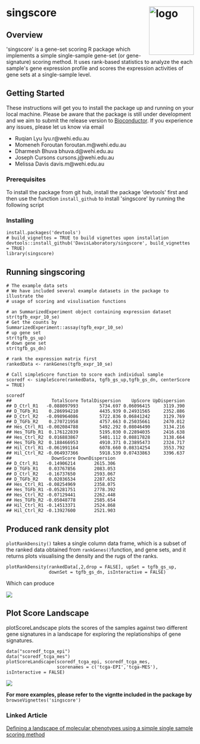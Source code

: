 # singscore <img src="singscore_sticker.png" align="right"  height="130" width="120" alt="logo"/>

## Overview

'singscore' is a gene-set scoring R package which implements a simple single-sample gene-set (or gene-signature) scoring method. It uses rank-based statistics to analyze the each sample's gene expression profile and scores the expression activities of gene sets at a single-sample level.


## Getting Started

These instructions will get you to install the package up and running on your local machine. Please be aware that the package is still under development and we aim to submit the release version to [Bioconductor](https://www.bioconductor.org). If you experience any issues, please let us know via email 
<ul>
 <li> Ruqian Lyu lyu.r@wehi.edu.au </li>
 <li> Momeneh Foroutan foroutan.m@wehi.edu.au</li> 
 <li> Dharmesh Bhuva bhuva.d@wehi.edu.au </li>
 <li> Joseph Cursons cursons.j@wehi.edu.au</li>
 <li> Melissa Davis davis.m@wehi.edu.au</li>
</ul>

### Prerequisites
To install the package from git hub, install the package 'devtools' first and then use the function `install_github` to install 'singscore' by running the following script


### Installing

```
install.packages('devtools')
# build_vignettes = TRUE to build vignettes upon installation
devtools::install_github('DavisLaboratory/singscore', build_vignettes = TRUE)
library(singscore)
```


## Running singscoring

```
# The example data sets
# We have included several example datasets in the package to illustrate the 
# usage of scoring and visulisation functions

# an SummarizedExperiment object containing expression dataset 
str(tgfb_expr_10_se)
# Get the counts by 
SummarizedExperiment::assay(tgfb_expr_10_se)
# up gene set
str(tgfb_gs_up)
# down gene set
str(tgfb_gs_dn)

# rank the expression matrix first
rankedData <- rankGenes(tgfb_expr_10_se)

# Call simpleScore function to score each individual sample
scoredf <- simpleScore(rankedData, tgfb_gs_up,tgfb_gs_dn, centerScore = TRUE)

scoredf
##               TotalScore TotalDispersion    UpScore UpDispersion
## D_Ctrl_R1   -0.088097993        5734.697 0.06096415     3119.390
## D_TGFb_R1    0.286994210        4435.939 0.24931565     2352.886
## D_Ctrl_R2   -0.098964086        5722.836 0.06841242     3129.769
## D_TGFb_R2    0.270721958        4757.663 0.25035661     2470.012
## Hes_Ctrl_R1 -0.002084788        5492.292 0.08046490     3134.216
## Hes_TGFb_R1  0.176122839        5195.030 0.22894035     2416.638
## Hes_Ctrl_R2  0.016883867        5401.112 0.08817828     3138.664
## Hes_TGFb_R2  0.188466953        4910.371 0.23895473     2324.717
## Hil_Ctrl_R1 -0.061991164        6078.660 0.08314254     3553.792
## Hil_Ctrl_R2 -0.064937366        5918.539 0.07433863     3396.637
##               DownScore DownDispersion
## D_Ctrl_R1   -0.14906214       2615.306
## D_TGFb_R1    0.03767856       2083.053
## D_Ctrl_R2   -0.16737650       2593.067
## D_TGFb_R2    0.02036534       2287.652
## Hes_Ctrl_R1 -0.08254969       2358.075
## Hes_TGFb_R1 -0.05281751       2778.392
## Hes_Ctrl_R2 -0.07129441       2262.448
## Hes_TGFb_R2 -0.05048778       2585.654
## Hil_Ctrl_R1 -0.14513371       2524.868
## Hil_Ctrl_R2 -0.13927600       2521.903

```



## Produced rank density plot
`plotRankDensity()` takes a single column data frame, which is a subset of the ranked data obtained from `rankGenes()`function, and gene sets, and it returns plots visualising the density and the rugs of the ranks.
```
plotRankDensity(rankedData[,2,drop = FALSE], upSet = tgfb_gs_up, 
                downSet = tgfb_gs_dn, isInteractive = FALSE)

```
Which can produce 

![](https://user-images.githubusercontent.com/12887308/37870731-5583c39e-3028-11e8-9ddb-5d197c05d55a.png)

## Plot Score Landscape

plotScoreLandscape plots the scores of the samples against two different gene signatures in a landscape for exploring the replationships of gene signatures.

```
data("scoredf_tcga_epi")
data("scoredf_tcga_mes")
plotScoreLandscape(scoredf_tcga_epi, scoredf_tcga_mes, 
                   scorenames = c('tcga-EPI','tcga-MES'), isInteractive = FALSE)

```
![](https://user-images.githubusercontent.com/12887308/37870753-d12692ba-3028-11e8-9aaf-37bceef5722b.png)

**For more examples, please refer to the vigntte included in the package by**
`browseVignettes('singscore')`

### Linked Article
[Defining a landscape of molecular phenotypes using a simple single sample scoring method](https://www.biorxiv.org/content/early/2017/12/08/231217 )
